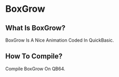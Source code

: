 # BoxGrow

## What Is BoxGrow?
BoxGrow Is A Nice Animation Coded In QuickBasic. 

## How To Compile?
Compile BoxGrow On QB64. 
